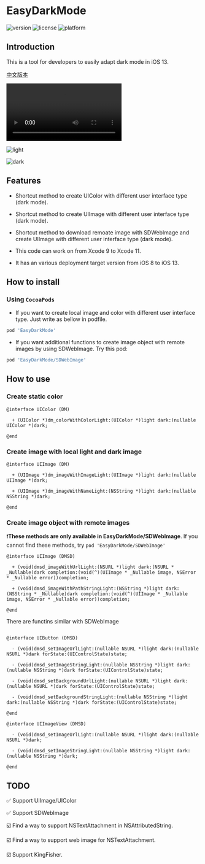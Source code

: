 # EasyDarkMode

![version](https://img.shields.io/cocoapods/v/EasyDarkMode)
![license](https://img.shields.io/github/license/Elenionl/EasyDarkMode)
![platform](https://img.shields.io/cocoapods/p/EasyDarkMode)

## Introduction

This is a tool for developers to easily adapt dark mode in iOS 13.

[中文版本](https://zhuanlan.zhihu.com/p/78728387)

![video](https://raw.githubusercontent.com/Elenionl/EasyDarkMode/master/Sample/demo.mov?token=AD5OKW6SDH6NR7ZNXDIYRDK5MKS7U)

![light](https://github.com/Elenionl/EasyDarkMode/blob/master/Sample/image_light.png?raw=true)

![dark](https://github.com/Elenionl/EasyDarkMode/blob/master/Sample/image_dark.png?raw=true)

## Features

* Shortcut method to create UIColor with different user interface type (dark mode).

* Shortcut method to create UIImage with different user interface type (dark mode).

* Shortcut method to download remoate image with SDWebImage and create UIImage with different user interface type (dark mode).

* This code can work on from Xcode 9 to Xcode 11.

* It has an various deployment target version from iOS 8 to iOS 13.

## How to install

### Using `CocoaPods`

* If you want to create local image and color with different user interface type. Just write as bellow in podfile.

``` Ruby
pod 'EasyDarkMode'
```

* If you want additional functions to create image object with remote images by using SDWebImage. Try this pod:

``` Ruby
pod 'EasyDarkMode/SDWebImage'
```

## How to use

### Create static color

``` ObjC
@interface UIColor (DM)

  + (UIColor *)dm_colorWithColorLight:(UIColor *)light dark:(nullable UIColor *)dark;

@end
```

### Create image with local light and dark image

``` ObjC
@interface UIImage (DM)

  + (UIImage *)dm_imageWithImageLight:(UIImage *)light dark:(nullable UIImage *)dark;

  + (UIImage *)dm_imageWithNameLight:(NSString *)light dark:(nullable NSString *)dark;

@end
```

### Create image object with remote images

❗️**These methods are only available in EasyDarkMode/SDWebImage**. If you cannot find these methods, try `pod 'EasyDarkMode/SDWebImage'`

``` Objc
@interface UIImage (DMSD)

  + (void)dmsd_imageWithUrlLight:(NSURL *)light dark:(NSURL * _Nullable)dark completion:(void(^)(UIImage * _Nullable image, NSError * _Nullable error))completion;

  + (void)dmsd_imageWithPathStringLight:(NSString *)light dark:(NSString * _Nullable)dark completion:(void(^)(UIImage * _Nullable image, NSError * _Nullable error))completion;

@end
```

There are functins similar with SDWebImage

``` ObjC

@interface UIButton (DMSD)

  - (void)dmsd_setImageUrlLight:(nullable NSURL *)light dark:(nullable NSURL *)dark forState:(UIControlState)state;

  - (void)dmsd_setImageStringLight:(nullable NSString *)light dark:(nullable NSString *)dark forState:(UIControlState)state;

  - (void)dmsd_setBackgroundUrlLight:(nullable NSURL *)light dark:(nullable NSURL *)dark forState:(UIControlState)state;

  - (void)dmsd_setBackgroundStringLight:(nullable NSString *)light dark:(nullable NSString *)dark forState:(UIControlState)state;

@end

@interface UIImageView (DMSD)

  - (void)dmsd_setImageUrlLight:(nullable NSURL *)light dark:(nullable NSURL *)dark;

  - (void)dmsd_setImageStringLight:(nullable NSString *)light dark:(nullable NSString *)dark;

@end

```

## TODO

✅ Support UIImage/UIColor

✅ Support SDWebImage

☑️ Find a way to support NSTextAttachment in NSAttributedString.

☑️ Find a way to support web image for NSTextAttachment.

☑️ Support KingFisher.
